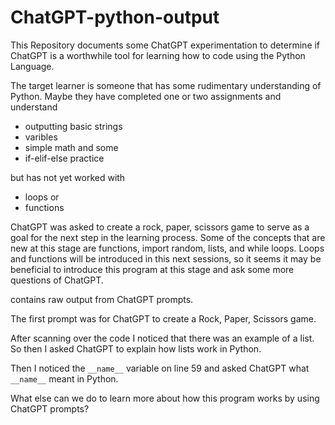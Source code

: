 # ChatGPT-python-output

This Repository documents some ChatGPT experimentation to determine if ChatGPT is a worthwhile tool for learning how to code using the Python Language.

The target learner is someone that has some rudimentary understanding of Python. Maybe they have completed one or two assignments and understand 

* outputting basic strings
* varibles
* simple math and some
* if-elif-else practice

but has not yet worked with 
* loops or
* functions

ChatGPT was asked to create a rock, paper, scissors game to serve as a goal for the next step in the learning process. Some of the concepts that are new at this stage are functions, import random, lists, and while loops. Loops and functions will be introduced in this next sessions, so it seems it may be beneficial to introduce this program at this stage and ask some more questions of ChatGPT.

contains raw output from ChatGPT prompts. 

The first prompt was for ChatGPT to create a Rock, Paper, Scissors game. 

After scanning over the code I noticed that there was an example of a list. So then I asked ChatGPT to explain how lists work in Python. 

Then I noticed the `__name__` variable on line 59 and asked ChatGPT what `__name__` meant in Python.

What else can we do to learn more about how this program works by using ChatGPT prompts?
